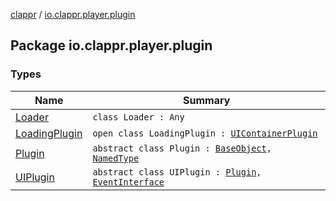 [clappr](../index.md) / [io.clappr.player.plugin](.)

## Package io.clappr.player.plugin

### Types

| Name | Summary |
|---|---|
| [Loader](-loader/index.md) | `class Loader : Any` |
| [LoadingPlugin](-loading-plugin/index.md) | `open class LoadingPlugin : `[`UIContainerPlugin`](../io.clappr.player.plugin.container/-u-i-container-plugin/index.md) |
| [Plugin](-plugin/index.md) | `abstract class Plugin : `[`BaseObject`](../io.clappr.player.base/-base-object/index.md)`, `[`NamedType`](../io.clappr.player.base/-named-type/index.md) |
| [UIPlugin](-u-i-plugin/index.md) | `abstract class UIPlugin : `[`Plugin`](-plugin/index.md)`, `[`EventInterface`](../io.clappr.player.base/-event-interface/index.md) |
